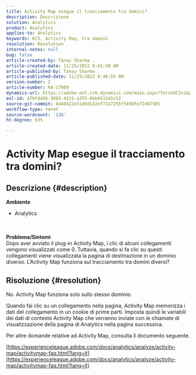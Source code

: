 ```yaml
---
title: Activity Map esegue il tracciamento tra domini?
description: Descrizione
solution: Analytics
product: Analytics
applies-to: Analytics
keywords: KCS, Activity Map, tra domini
resolution: Resolution
internal-notes: null
bug: false
article-created-by: Tanay Sharma .
article-created-date: 11/25/2022 8:41:30 AM
article-published-by: Tanay Sharma .
article-published-date: 11/25/2022 8:46:55 AM
version-number: 2
article-number: KA-17909
dynamics-url: https://adobe-ent.crm.dynamics.com/main.aspx?forceUCI=1&pagetype=entityrecord&etn=knowledgearticle&id=fc907bf3-9c6c-ed11-9561-6045bd006e5a
exl-id: 47bfd46b-3085-4131-a355-6bb651241c52
source-git-commit: 8d40422e31d6d132ef72a7255f5490fe72487505
workflow-type: tm+mt
source-wordcount: '126'
ht-degree: 63%

---
```


# Activity Map esegue il tracciamento tra domini?

## Descrizione {#description}

<b>Ambiente</b>
- Analytics

<br> <br><b>Problema/Sintomi</b><br>Dopo aver avviato il plug-in Activity Map, i clic di alcuni collegamenti vengono visualizzati come 0. Tuttavia, quando si fa clic su questi collegamenti viene visualizzata la pagina di destinazione in un dominio diverso. L’Activity Map funziona sul tracciamento tra domini diversi?<br>

## Risoluzione {#resolution}


No. Activity Map funziona solo sullo stesso dominio.

Quando fai clic su un collegamento nella pagina, Activity Map memorizza i dati del collegamento in un cookie di prime parti. Imposta quindi le variabili dei dati di contesto Activity Map che verranno inviate con le chiamate di visualizzazione della pagina di Analytics nella pagina successiva.

Per altre domande relative ad Activity Map, consulta il documento seguente.

[https://experienceleague.adobe.com/docs/analytics/analyze/activity-map/activitymap-faq.html?lang=it](https://experienceleague.adobe.com/docs/analytics/analyze/activity-map/activitymap-faq.html?lang=it)
